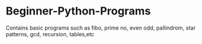 # Beginner-Python-Programs
Contains basic programs such as fibo, prime no, even odd, pallindrom, star patterns, gcd, recursion, tables,etc
